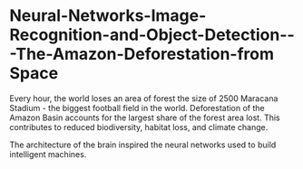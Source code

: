 # Neural-Networks-Image-Recognition-and-Object-Detection---The-Amazon-Deforestation-from Space
Every hour, the world loses an area of forest the size of 2500 Maracana Stadium - the biggest football field in the world. Deforestation of the Amazon Basin accounts for the largest share of the forest area lost. This contributes to reduced biodiversity, habitat loss, and climate change.

The architecture of the brain inspired the neural networks used to build intelligent machines.
